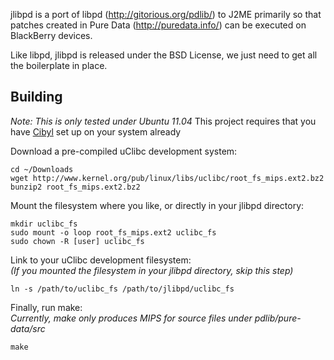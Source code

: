 jlibpd is a port of libpd (http://gitorious.org/pdlib/) to J2ME
primarily so that patches created in Pure Data (http://puredata.info/) can be executed on BlackBerry devices.

Like libpd, jlibpd is released under the BSD License, we just need to
get all the boilerplate in place. 

## Building
*Note: This is only tested under Ubuntu 11.04*
This project requires that you have [Cibyl](https://github.com/SimonKagstrom/cibyl) set up on your system already

Download a pre-compiled uClibc development system:

    cd ~/Downloads
    wget http://www.kernel.org/pub/linux/libs/uclibc/root_fs_mips.ext2.bz2
    bunzip2 root_fs_mips.ext2.bz2

Mount the filesystem where you like, or directly in your jlibpd directory:

    mkdir uclibc_fs
    sudo mount -o loop root_fs_mips.ext2 uclibc_fs
    sudo chown -R [user] uclibc_fs

Link to your uClibc development filesystem:  
*(If you mounted the filesystem in your jlibpd directory, skip this step)*

    ln -s /path/to/uclibc_fs /path/to/jlibpd/uclibc_fs

Finally, run make:  
*Currently, make only produces MIPS for source files under pdlib/pure-data/src*

    make
